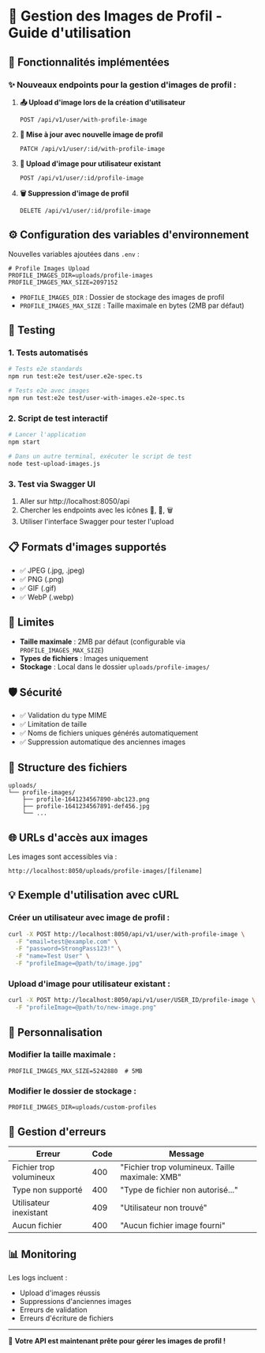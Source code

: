 # 📸 Gestion des Images de Profil - Guide d'utilisation

## 🎯 Fonctionnalités implémentées

### ✨ Nouveaux endpoints pour la gestion d'images de profil :

1. **📤 Upload d'image lors de la création d'utilisateur**
   ```
   POST /api/v1/user/with-profile-image
   ```

2. **🔄 Mise à jour avec nouvelle image de profil**
   ```
   PATCH /api/v1/user/:id/with-profile-image
   ```

3. **📸 Upload d'image pour utilisateur existant**
   ```
   POST /api/v1/user/:id/profile-image
   ```

4. **🗑️ Suppression d'image de profil**
   ```
   DELETE /api/v1/user/:id/profile-image
   ```

## ⚙️ Configuration des variables d'environnement

Nouvelles variables ajoutées dans `.env` :

```env
# Profile Images Upload
PROFILE_IMAGES_DIR=uploads/profile-images
PROFILE_IMAGES_MAX_SIZE=2097152
```

- `PROFILE_IMAGES_DIR` : Dossier de stockage des images de profil
- `PROFILE_IMAGES_MAX_SIZE` : Taille maximale en bytes (2MB par défaut)

## 🚀 Testing

### 1. Tests automatisés

```bash
# Tests e2e standards
npm run test:e2e test/user.e2e-spec.ts

# Tests e2e avec images
npm run test:e2e test/user-with-images.e2e-spec.ts
```

### 2. Script de test interactif

```bash
# Lancer l'application
npm start

# Dans un autre terminal, exécuter le script de test
node test-upload-images.js
```

### 3. Test via Swagger UI

1. Aller sur http://localhost:8050/api
2. Chercher les endpoints avec les icônes 📸, 🔄, 🗑️
3. Utiliser l'interface Swagger pour tester l'upload

## 📋 Formats d'images supportés

- ✅ JPEG (.jpg, .jpeg)
- ✅ PNG (.png)
- ✅ GIF (.gif)
- ✅ WebP (.webp)

## 📏 Limites

- **Taille maximale** : 2MB par défaut (configurable via `PROFILE_IMAGES_MAX_SIZE`)
- **Types de fichiers** : Images uniquement
- **Stockage** : Local dans le dossier `uploads/profile-images/`

## 🛡️ Sécurité

- ✅ Validation du type MIME
- ✅ Limitation de taille
- ✅ Noms de fichiers uniques générés automatiquement
- ✅ Suppression automatique des anciennes images

## 📂 Structure des fichiers

```
uploads/
└── profile-images/
    ├── profile-1641234567890-abc123.png
    ├── profile-1641234567891-def456.jpg
    └── ...
```

## 🌐 URLs d'accès aux images

Les images sont accessibles via :
```
http://localhost:8050/uploads/profile-images/[filename]
```

## 💡 Exemple d'utilisation avec cURL

### Créer un utilisateur avec image de profil :

```bash
curl -X POST http://localhost:8050/api/v1/user/with-profile-image \
  -F "email=test@example.com" \
  -F "password=StrongPass123!" \
  -F "name=Test User" \
  -F "profileImage=@path/to/image.jpg"
```

### Upload d'image pour utilisateur existant :

```bash
curl -X POST http://localhost:8050/api/v1/user/USER_ID/profile-image \
  -F "profileImage=@path/to/new-image.png"
```

## 🔧 Personnalisation

### Modifier la taille maximale :
```env
PROFILE_IMAGES_MAX_SIZE=5242880  # 5MB
```

### Modifier le dossier de stockage :
```env
PROFILE_IMAGES_DIR=uploads/custom-profiles
```

## 🐛 Gestion d'erreurs

| Erreur | Code | Message |
|--------|------|---------|
| Fichier trop volumineux | 400 | "Fichier trop volumineux. Taille maximale: XMB" |
| Type non supporté | 400 | "Type de fichier non autorisé..." |
| Utilisateur inexistant | 409 | "Utilisateur non trouvé" |
| Aucun fichier | 400 | "Aucun fichier image fourni" |

## 📊 Monitoring

Les logs incluent :
- Upload d'images réussis
- Suppressions d'anciennes images
- Erreurs de validation
- Erreurs d'écriture de fichiers

---

🎉 **Votre API est maintenant prête pour gérer les images de profil !**
